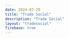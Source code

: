 ```yaml
---
date: 2024-07-29
title: "Trade Social"
description: "Trade Social"
layout: "tradesocial"
firebase: true
---
```



